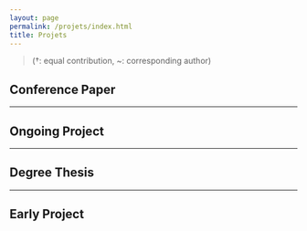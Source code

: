 ```yaml
---
layout: page
permalink: /projets/index.html
title: Projets
---
```


> (†: equal contribution, ~: corresponding author)

## Conference Paper



---

## Ongoing Project



---

## Degree Thesis



---

## Early Project

